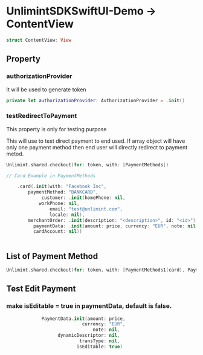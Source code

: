 # UnlimintSDKSwiftUI-Demo -> ContentView

``` swift
struct ContentView: View 
```

## Property

### authorizationProvider

It will be used to generate token

``` swift
private let authorizationProvider: AuthorizationProvider = .init()
```

### testRedirectToPayment

This property is only for testing purpose 

This will use to test direct payment to end used. If array object will have only one payment method then end user will directly redirect to payment metod.

```swift
Unlimint.shared.checkout(for: token, with: [PaymentMethods])

// Card Example in PaymentMethods 

    .card(.init(with: "Facebook Inc",
        paymentMethod: "BANKCARD",
             customer: .init(homePhone: nil,
            workPhone: nil,
                email: "test@unlimint.com",
                locale: nil),
        merchantOrder: .init(description: "<description>", id: "<id>"),
          paymentData: .init(amount: price, currency: "EUR", note: nil, dynamicDescriptor: nil, transType: nil),
          cardAccount: nil))
          
```

## List of Payment Method 



```swift 
Unlimint.shared.checkout(for: token, with: [PaymentMethods1(card), PaymentMethods2(paypal), PaymentMethods3(Token1), PaymentMethods4(Token2)])

```

## Test Edit Payment 

### make isEditable = true in paymentData, default is false.

``` swift
             PaymentData.init(amount: price,
                            currency: "EUR",
                                note: nil,
                   dynamicDescriptor: nil,
                           transType: nil,
                          isEditable: true)
                          
```
